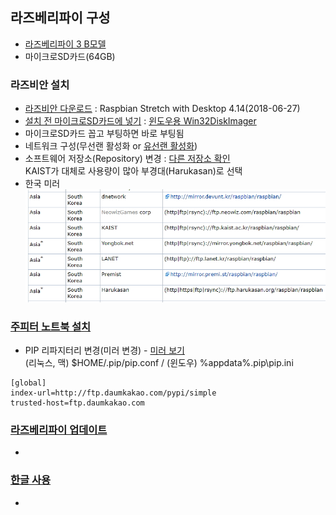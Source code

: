 ## 라즈베리파이 구성
  
- [라즈베리파이 3 B모델](https://www.raspberrypi.org/products/raspberry-pi-3-model-b/)  
- 마이크로SD카드(64GB)  
  
  
### 라즈비안 설치
- [라즈비안 다운로드](https://www.raspberrypi.org/downloads/raspbian/) : Raspbian Stretch with Desktop 4.14(2018-06-27)  
- [설치 전 마이크로SD카드에 넣기](https://www.raspberrypi.org/documentation/installation/installing-images/README.md) : [윈도우용 Win32DiskImager](https://www.raspberrypi.org/documentation/installation/installing-images/windows.md)  
- 마이크로SD카드 꼽고 부팅하면 바로 부팅됨  
- 네트워크 구성(무선랜 활성화 or [유선랜 활성화](./network_eth0.md))  
- 소프트웨어 저장소(Repository) 변경 : [다른 저장소 확인](https://www.raspbian.org/RaspbianMirrors/)  
KAIST가 대체로 사용량이 많아 부경대(Harukasan)로 선택  
- 한국 미러  
![한국 미러](./imgs/koreaMirrors.jpg)  
  
  
### [주피터 노트북 설치](./jupyter.md)
- PIP 리파지터리 변경(미러 변경) - [미러 보기](http://greenfishblog.tistory.com/255)  
(리눅스, 맥) $HOME/.pip/pip.conf / (윈도우) %appdata%\.pip\pip.ini  
~~~
[global]
index-url=http://ftp.daumkakao.com/pypi/simple
trusted-host=ftp.daumkakao.com
~~~
  
  
### [라즈베리파이 업데이트](./update.md)
-  
  
### [한글 사용](./hangul_20180806.md)  
- 
